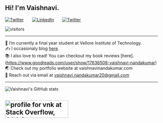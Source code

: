 
## Hi! I'm Vaishnavi.   

[![Twitter][1.2]][1] &nbsp; &nbsp; &nbsp; [![LinkedIn][2.2]][2] &nbsp; &nbsp; &nbsp; [![Twitter][3.2]][3]



![visitors](https://visitor-badge.glitch.me/badge?page_id=${VaishnaviNandakumar}.${VaishnaviNandakumar}&left_color=black&right_color=blue)

----

🔭 I’m currently a final year student at Vellore Institute of Technology. <br>
✍️ I occasionaly blog [here](https://vaishnavinandakumar.wordpress.com/).<br>
📚 I also love to read! You can checkout my book reviews [here]. (https://www.goodreads.com/user/show/17636508-vaishnavi-nandakumar)  <br>
🌏 Check out my portfolio website at vaishnavinandakumar.com <br>
📧 Reach out via email at vaishnavi.nandakumar20@gmail.com <br>

----
![Vaishnavi's GitHub stats](https://github-readme-stats.vercel.app/api?username=VaishnaviNandakumar&hide=stars&show_icons=true&theme=cobalt&include_all_commits=true)

               
<a href="https://stackoverflow.com/users/15834974/vnk"><img src="https://stackoverflow.com/users/flair/15834974.png" width="208" height="58" alt="profile for vnk at Stack Overflow, Q&amp;A for professional and enthusiast programmers" title="profile for vnk at Stack Overflow, Q&amp;A for professional and enthusiast programmers"></a>
----

<!-- Icons -->

[1.2]: https://i.imgur.com/6imiIfl.png
[2.2]: https://i.imgur.com/WbmDXfB.png
[3.2]: https://i.imgur.com/mlybXjv.png

<!-- Links to your social media accounts -->

[1]: https://www.linkedin.com/in/vaishnavinandakumar/
[2]: https://stackoverflow.com/users/15834974/vnk
[3]: https://twitter.com/vaishnavink_
